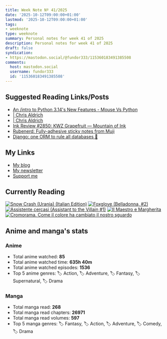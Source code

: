 ```yaml
---
title: Week Note Nº 41/2025
date: '2025-10-12T09:00:00+01:00'
lastmod: '2025-10-12T09:00:00+01:00'
tags:
- weeknote
type: weeknote
summary: Personal notes for week 41 of 2025
description: Personal notes for week 41 of 2025
draft: false
syndication:
- https://mastodon.social/@fundor333/115360183491385508
comments:
  host: mastodon.social
  username: fundor333
  id: '115360183491385508'
---
```



## Suggested Reading Links/Posts
- [An /intro to Python 3.14's New Features - Mouse Vs Python](https://www.blog.pythonlibrary.org/2025/10/09/an-intro-to-python-3-14s-new-features/?utm_source=fundor333.com)
- [| Chris Aldrich](https://boffosocko.com/2025/10/08/mcgill-file-tab-3-inch-punch/?utm_source=fundor333.com)
- [| Chris Aldrich](https://boffosocko.com/2025/10/08/blue-lacquerware-pen-and-pad-holder-by-otagiri/?utm_source=fundor333.com)
- [Ink Review #2850: KWZ Grapefruit — Mountain of Ink](https://mountainofink.com/blog/kwz-grapefruit?utm_source=fundor333.com)
- [Rubenerd: Fully-adhesive sticky notes from Muji](https://rubenerd.com/full-adhesive-sticky-notes/?utm_source=fundor333.com)
- [Django: one ORM to rule all databases 💍](https://www.paulox.net/2025/10/06/django-orm-comparison/?utm_source=fundor333.com)

## My Links
- [My blog](https://www.fundor333.com)
- [My newsletter](https://newsletter.digitaltearoom.com)
- [Support me](https://ko-fi.com/fundor333)

## Currently Reading
[![Snow Crash (Urania) (Italian Edition)](https://i.gr-assets.com/images/S/compressed.photo.goodreads.com/books/1718899658l/209061970._SX98_.jpg)](https://www.goodreads.com/review/show/7829844133?utm_medium=api&utm_source=rss)
[![Foxglove (Belladonna, #2)](https://i.gr-assets.com/images/S/compressed.photo.goodreads.com/books/1677904559l/74891101._SX98_.jpg)](https://www.goodreads.com/review/show/7800324980?utm_medium=api&utm_source=rss)
[![Assistente cercasi (Assistant to the Villain #1)](https://i.gr-assets.com/images/S/compressed.photo.goodreads.com/books/1712603576l/211060482._SX98_.jpg)](https://www.goodreads.com/review/show/7698115029?utm_medium=api&utm_source=rss)
[![Il Maestro e Margherita](https://i.gr-assets.com/images/S/compressed.photo.goodreads.com/books/1449182290l/28095021._SX98_.jpg)](https://www.goodreads.com/review/show/7613476820?utm_medium=api&utm_source=rss)
[![Cromorama. Come il colore ha cambiato il nostro sguardo](https://i.gr-assets.com/images/S/compressed.photo.goodreads.com/books/1505808761l/36266532._SX98_.jpg)](https://www.goodreads.com/review/show/5993206761?utm_medium=api&utm_source=rss)


## Anime and manga's stats

### **Anime**
- Total anime watched: **85**
- Total anime watched time: **635h 40m**
- Total anime watched episodes: **1536**
- Top 5 anime genres: 🏷️ Action, 🏷️ Adventure, 🏷️ Fantasy, 🏷️ Supernatural, 🏷️ Drama

### **Manga**
- Total manga read: **268**
- Total manga read chapters: **26971**
- Total manga read volumes: **597**
- Top 5 manga genres: 🏷️ Fantasy, 🏷️ Action, 🏷️ Adventure, 🏷️ Comedy, 🏷️ Drama

